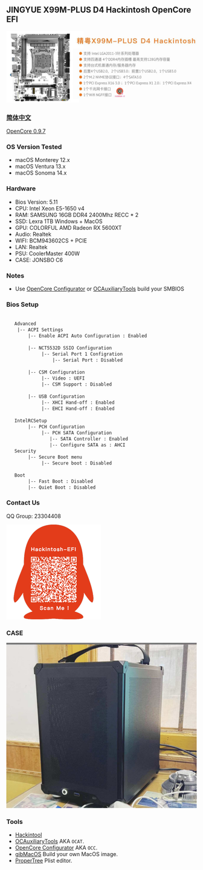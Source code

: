 ## JINGYUE X99M-PLUS D4 Hackintosh OpenCore EFI

<img src="ScreenShot/X99M.jpg" alt="image" style="zoom:50%;" />

### [简体中文](https://github.com/hackintosh-club/JINGYUE-X99M-PLUS-D4-OpenCore)

[OpenCore 0.9.7](https://github.com/acidanthera/OpenCorePkg)

### OS Version Tested

- macOS Monterey 12.x
- macOS Ventura  13.x
- macOS Sonoma 14.x

### Hardware

- Bios Version: 5.11
- CPU: Intel Xeon  E5-1650 v4
- RAM: SAMSUNG 16GB DDR4 2400Mhz RECC * 2
- SSD: Lexra  1TB Windows + MacOS
- GPU: COLORFUL AMD Radeon RX 5600XT 
- Audio: Realtek 
- WIFI: BCM943602CS + PCIE
- LAN: Realtek 
- PSU:  CoolerMaster  400W
- CASE:  JONSBO C6

### Notes

 - Use [OpenCore Configurator](https://mackie100projects.altervista.org/opencore-configurator/) or [OCAuxiliaryTools](https://github.com/ic005k/OCAuxiliaryTools) build your SMBIOS

### Bios Setup

```

   Advanced
    |-- ACPI Settings
	    |-- Enable ACPI Auto Configuration : Enabled
	         
	    |-- NCT5532D SSIO Configuration   
	         |-- Serial Port 1 Configration
	             |-- Serial Port : Disabled
	             
	    |-- CSM Configuration
	         |-- Video : UEFI
             |-- CSM Support : Disabled
           
        |-- USB Configuration
             |-- XHCI Hand-off : Enabled
             |-- EHCI Hand-off : Enabled
           
   IntelRCSetup
        |-- PCH Configuration
             |-- PCH SATA Configuration
                |-- SATA Controller : Enabled
                |-- Configure SATA as : AHCI
   Security
        |-- Secure Boot menu
             |-- Secure boot : Disabled
        
   Boot
        |-- Fast Boot : Disabled
        |-- Quiet Boot : Disabled
```

### Contact Us

QQ Group: 23304408

![image](ScreenShot/QRCode.png)

### CASE

<img src="ScreenShot/CASE.jpg" alt="image" style="zoom:50%;" />


### Tools

- [Hackintool](https://github.com/headkaze/Hackintool) 
- [OCAuxiliaryTools](https://github.com/ic005k/OCAuxiliaryTools) AKA `OCAT`.
- [OpenCore Configurator](https://mackie100projects.altervista.org/opencore-configurator/) AKA `OCC`.
- [gibMacOS](https://github.com/corpnewt/gibMacOS) Build your own MacOS image.
- [ProperTree](https://github.com/corpnewt/ProperTree) Plist editor.
